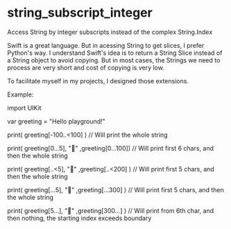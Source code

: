 # string_subscript_integer
Access String by integer subscripts instead of the complex String.Index

Swift is a great language. But in acessing String to get slices, I prefer Python's way. I understand Swift's idea is to return a String Slice instead of a String object to avoid copying. But in most cases, the Strings we need to process are very short and cost of copying is very low.

To facilitate myself in my projects, I designed those extensions.

Example:

import UIKit

var greeting = "Hello playground!"

print( greeting[-100..<100] )                    // Will print the whole string

print( greeting[0...5], "💚" ,greeting[0...100]) // Will print first 6 chars, and then the whole string

print( greeting[..<5], "💚" ,greeting[..<200] )  // Will print first 5 chars, and then the whole string

print( greeting[...5], "💚" ,greeting[...300] )  // Will print first 5 chars, and then the whole string

print( greeting[5...], "💚" ,greeting[300...] )  // Will print from 6th char, and then nothing, the starting index exceeds boundary 
